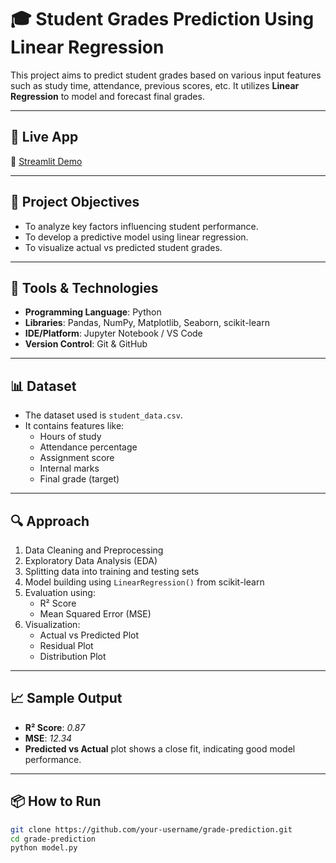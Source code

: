 # 🎓 Student Grades Prediction Using Linear Regression

This project aims to predict student grades based on various input features such as study time, attendance, previous scores, etc. It utilizes **Linear Regression** to model and forecast final grades.

---

## 🚀 Live App

🔗 [Streamlit Demo](https://your-streamlit-link-here)

---

## 📌 Project Objectives

- To analyze key factors influencing student performance.
- To develop a predictive model using linear regression.
- To visualize actual vs predicted student grades.

---

## 🧰 Tools & Technologies

- **Programming Language**: Python
- **Libraries**: Pandas, NumPy, Matplotlib, Seaborn, scikit-learn
- **IDE/Platform**: Jupyter Notebook / VS Code
- **Version Control**: Git & GitHub

---

## 📊 Dataset

- The dataset used is `student_data.csv`.
- It contains features like:
  - Hours of study
  - Attendance percentage
  - Assignment score
  - Internal marks
  - Final grade (target)

---

## 🔍 Approach

1. Data Cleaning and Preprocessing
2. Exploratory Data Analysis (EDA)
3. Splitting data into training and testing sets
4. Model building using `LinearRegression()` from scikit-learn
5. Evaluation using:
   - R² Score
   - Mean Squared Error (MSE)
6. Visualization:
   - Actual vs Predicted Plot
   - Residual Plot
   - Distribution Plot

---

## 📈 Sample Output

- **R² Score**: *0.87* 
- **MSE**: *12.34* 
- **Predicted vs Actual** plot shows a close fit, indicating good model performance.

---

## 📦 How to Run

```bash
git clone https://github.com/your-username/grade-prediction.git
cd grade-prediction
python model.py
